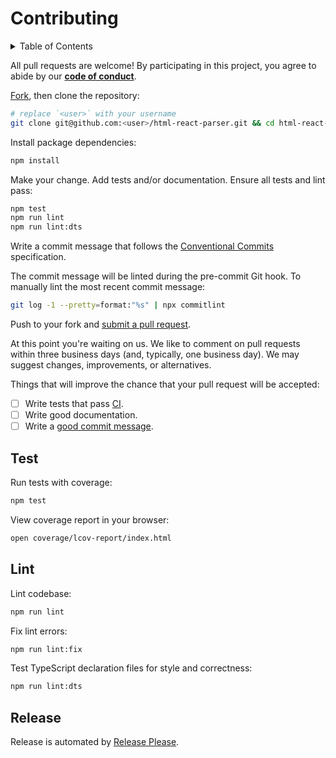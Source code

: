 # Contributing

<details>
<summary>Table of Contents</summary>

- [Test](#test)
- [Lint](#lint)
- [Release](#release)

</details>

All pull requests are welcome! By participating in this project, you
agree to abide by our **[code of conduct]**.

[code of conduct]: https://github.com/remarkablemark/html-react-parser/blob/master/CODE_OF_CONDUCT.md

[Fork], then clone the repository:

[Fork]: https://github.com/remarkablemark/html-react-parser/fork

```sh
# replace `<user>` with your username
git clone git@github.com:<user>/html-react-parser.git && cd html-react-parser
```

Install package dependencies:

```sh
npm install
```

Make your change. Add tests and/or documentation. Ensure all tests and lint pass:

```sh
npm test
npm run lint
npm run lint:dts
```

Write a commit message that follows the [Conventional Commits][commit] specification.

The commit message will be linted during the pre-commit Git hook.
To manually lint the most recent commit message:

```sh
git log -1 --pretty=format:"%s" | npx commitlint
```

Push to your fork and [submit a pull request][pr].

[pr]: https://github.com/remarkablemark/html-react-parser/compare/

At this point you're waiting on us. We like to comment on pull requests
within three business days (and, typically, one business day). We may suggest
changes, improvements, or alternatives.

Things that will improve the chance that your pull request will be accepted:

- [ ] Write tests that pass [CI].
- [ ] Write good documentation.
- [ ] Write a [good commit message][commit].

[CI]: https://github.com/remarkablemark/html-react-parser/actions/workflows/build.yml
[commit]: https://www.conventionalcommits.org/

## Test

Run tests with coverage:

```sh
npm test
```

View coverage report in your browser:

```sh
open coverage/lcov-report/index.html
```

## Lint

Lint codebase:

```sh
npm run lint
```

Fix lint errors:

```sh
npm run lint:fix
```

Test TypeScript declaration files for style and correctness:

```sh
npm run lint:dts
```

## Release

Release is automated by [Release Please].

[Release Please]: https://github.com/googleapis/release-please
